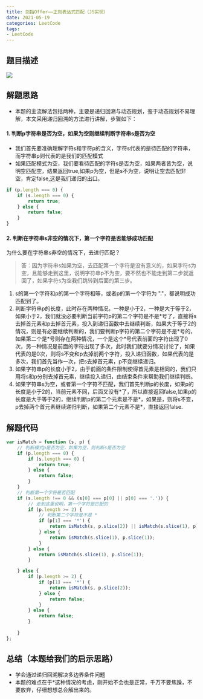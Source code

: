 ```yaml
---
title: 剑指Offer——正则表达式匹配（JS实现）
date: 2021-05-19
categories: LeetCode
tags: 
- LeetCode
---
```

## 题目描述
![](https://img-blog.csdnimg.cn/img_convert/b89c1df5b4f2ae859f75b5ed3aa82c80.png)

## 解题思路
* 本题的主流解法包括两种，主要是递归回溯与动态规划，鉴于动态规划不易理解，本文采用递归回溯的方法进行讲解，步骤如下：

#### 1. 判断p字符串是否为空，如果为空则继续判断字符串s是否为空
* 我们首先要准确理解字符s和字符p的含义，字符s代表的是待匹配的字符串，而字符串p则代表的是我们的匹配模式
* 如果匹配模式为空，我们要看待匹配的字符s是否为空，如果两者皆为空，说明空匹配空，结果返回true,如果p为空，但是s不为空，说明让空去匹配非空，肯定false,这是我们递归的出口。
```js
if (p.length === 0) {
    if (s.length === 0) {
        return true;
    } else {
        return false;
    }
}
```

#### 2. 判断在字符串s非空的情况下，第一个字符是否能够成功匹配
为什么要在字符串s非空的情况下，去进行匹配？
>答：因为字符串s如果为空，去匹配第一个字符是没有意义的，如果字符s为空，且能够走到这里，说明字符串p不为空，要不然也不能走到第二步就返回了，如果字符s为空我们跳转到后面的第三步。

1. s的第一个字符和p的第一个字符相等，或者p的第一个字符为 "."，都说明成功匹配到了。
2. 判断字符串p的长度，此时存在两种情况，一种是小于2，一种是大于等于2，如果小于2，我们就没必要判断当前字符p的第二个字符是不是\*号了，直接将s去掉首元素和p去掉首元素，投入到递归函数中去继续判断，如果大于等于2的情况，则是有必要继续判断的，我们要判断p字符的第二个字符是不是\*号的，如果第二个是\*号则存在两种情况，一个是这个\*号代表前面的字符出现了0次，另一种情况是前面的字符出现了多次，此时我们就要分情况讨论了，如果代表的是0次，则将s不变和p去掉前两个字符，投入递归函数，如果代表的是多次，我们首先当作一次，把s去掉首元素，p不变继续递归。
3. 如果字符串p的长度小于2，由于前面的条件限制使得首元素是相同的，我们只用将s和p分别去掉首元素，继续投入递归，由结束条件来帮助我们继续判断。
4. 如果字符串s为空，或者第一个字符不匹配，我们首先判断p的长度，如果p的长度是小于2的，当前元素不同，后面又没有\*了，所以直接返回false,如果p的长度是大于等于2的，继续判断p的第二个元素是不是\*，如果是，则将s不变，p去掉两个首元素继续递归判断，如果第二个元素不是\*，直接返回false.

## 解题代码
```js
var isMatch = function (s, p) {
    // 判断模式p是否为空，如果为空，则判断s是否为空
    if (p.length === 0) {
        if (s.length === 0) {
            return true;
        } else {
            return false;
        }
    }
    // 判断第一个字符是否匹配
    if (s.length !== 0 && (s[0] === p[0] || p[0] === '.')) {
        // 走到这里说明，第一个字符是匹配的
        if (p.length >= 2) {
            // 判断第二个字符是不是 *
            if (p[1] === '*') {
                return isMatch(s, p.slice(2)) || isMatch(s.slice(1), p)
            } else {
                return isMatch(s.slice(1), p.slice(1));
            }
        } else {
            return isMatch(s.slice(1), p.slice(1));
        }

    } else {
        if (p.length >= 2) {
            if (p[1] === '*') {
                return isMatch(s, p.slice(2));
            } else {
                return false;
            }
        } else {
            return false;
        }
        
    }
};
```
## 总结（本题给我们的启示思路）
* 学会通过递归回溯解决多边界条件问题
* 本题的难点在于\*这种情况的考虑，刚开始不会也是正常，千万不要焦躁，不要放弃，仔细想想总会解出来的。

